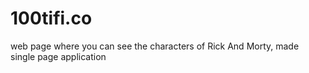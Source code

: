 # 100tifi.co
web page where you can see the characters of Rick And Morty, made single page application
